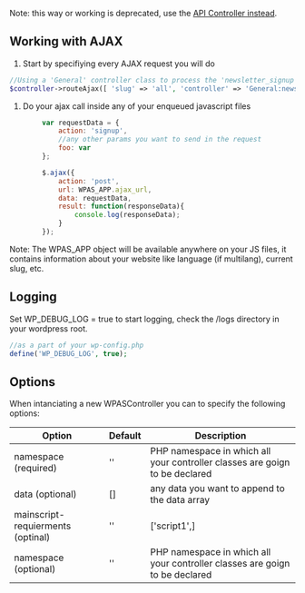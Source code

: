Note: this way or working is deprecated, use the [API Controller instead]().

## Working with AJAX

1. Start by specifiying every AJAX request you will do
```php
//Using a 'General' controller class to process the 'newsletter_signup' ajax action in 'all' views
$controller->routeAjax([ 'slug' => 'all', 'controller' => 'General:newsletter_signup' ]);  
```

1. Do your ajax call inside any of your enqueued javascript files
```js
        var requestData = { 
            action: 'signup',
            //any other params you want to send in the request
            foo: var
        };

        $.ajax({
            action: 'post',
            url: WPAS_APP.ajax_url,
            data: requestData,
            result: function(responseData){
                console.log(responseData);
            }
        });
```
Note: The WPAS_APP object will be available anywhere on your JS files, it contains information about your website like language (if multilang), current slug, etc.

## Logging

Set WP_DEBUG_LOG = true to start logging, check the /logs directory in your wordpress root.

```php
//as a part of your wp-config.php
define('WP_DEBUG_LOG', true);
```

## Options

When intanciating a new WPASController you can to specify the following options:

| Option                            | Default   | Description  |
|-----------------------------------|-----------|----------------------------------------------------------|
| namespace (required)              | ''        | PHP namespace in which all your controller classes are goign to be declared |
| data (optional)                   | []        | any data you want to append to the data array |
| mainscript-requierments (optinal) | ''        | ['script1',] |
| namespace (optional)              | ''        | PHP namespace in which all your controller classes are goign to be declared |
